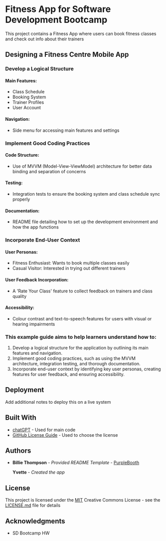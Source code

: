 # Fitness App for Software Development Bootcamp

This project contains a Fitness App where users can book fitness classes and check out info about their trainers

## Designing a Fitness Centre Mobile App

### Develop a Logical Structure
#### Main Features: 
  - Class Schedule
  - Booking System
  - Trainer Profiles
  - User Account
#### Navigation: 
  - Side menu for accessing main features and settings

### Implement Good Coding Practices
#### Code Structure: 
  - Use of MVVM (Model-View-ViewModel) architecture for better data binding and separation of concerns
#### Testing: 
  - Integration tests to ensure the booking system and class schedule sync properly
#### Documentation: 
  - README file detailing how to set up the development environment and how the app functions

### Incorporate End-User Context
#### User Personas: 
  - Fitness Enthusiast: Wants to book multiple classes easily
  - Casual Visitor: Interested in trying out different trainers
#### User Feedback Incorporation: 
  - A 'Rate Your Class' feature to collect feedback on trainers and class quality
#### Accessibility: 
  - Colour contrast and text-to-speech features for users with visual or hearing impairments

### This example guide aims to help learners understand how to:
1. Develop a logical structure for the application by outlining its main features and navigation.
2. Implement good coding practices, such as using the MVVM architecture, integration testing, and thorough documentation.
3. Incorporate end-user context by identifying key user personas, creating features for user feedback, and ensuring accessibility.

## Deployment

Add additional notes to deploy this on a live system

## Built With

  - [chatGPT](https://chatGPT.com) - Used
    for main code
  - [GitHub License Guide]([https://creativecommons.org](https://choosealicense.com/)/) - Used to choose
    the license

## Authors

  - **Billie Thompson** - *Provided README Template* -
    [PurpleBooth](https://github.com/PurpleBooth)

    **Yvette** - *Created the app*

<!-- See also the list of
[contributors](https://github.com/PurpleBooth/a-good-readme-template/contributors)
who participated in this project. -->

## License

This project is licensed under the [MIT](LICENSE.md)
Creative Commons License - see the [LICENSE.md](LICENSE.md) file for
details

## Acknowledgments

  - SD Bootcamp HW
